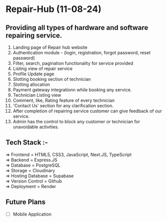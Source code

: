 # Repair-Hub (11-08-24)
## Providing all types of hardware and software repairing service.
1. Landing page of Repair hub website
2. Authentication module - (login, registration, forgot password, reset password)
3. Filter, search, pagination functionality for service provided
4. Listing view of repair service
5. Profile Update page
6. Slotting booking section of technician
7. Slotting allocation
8. Payment gateway integrationn while booking any service.
9. Technician Listing view
10. Comment, like, Rating feature of every technician
11. 'Contact Us' section for any clarification section.
12. After completion of repairing service customer can give feedback of our service.
13. Admin has the control to block any customer or technician for unavoidable activities.



## Tech Stack :-
=> Frontend = HTML5, CSS3, JavaScript, Next.JS, TypeScript   
=> Backend = Express.JS   
=> Database = PostgreSQL   
=> Storage = Cloudinary   
=> Hosting Database = Supabase  
=> Version Control = Github  
=> Deployment = Render  



## Future Plans
- [ ] Mobile Application
